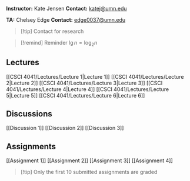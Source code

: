 **Instructor:** Kate Jensen
**Contact:** katej@umn.edu

**TA:** Chelsey Edge
**Contact:** edge0037@umn.edu
>[!tip] Contact for research


>[!remind] Reminder
>$\lg n=\log_2n$

## Lectures
[[CSCI 4041/Lectures/Lecture 1|Lecture 1]]
[[CSCI 4041/Lectures/Lecture 2|Lecture 2]]
[[CSCI 4041/Lectures/Lecture 3|Lecture 3]]
[[CSCI 4041/Lectures/Lecture 4|Lecture 4]]
[[CSCI 4041/Lectures/Lecture 5|Lecture 5]]
[[CSCI 4041/Lectures/Lecture 6|Lecture 6]]
## Discussions
[[Discussion 1]]
[[Discussion 2]]
[[Discussion 3]]

## Assignments
[[Assignment 1]]
[[Assignment 2]]
[[Assignment 3]]
[[Assignment 4]]


>[!tip] Only the first 10 submitted assignments are graded